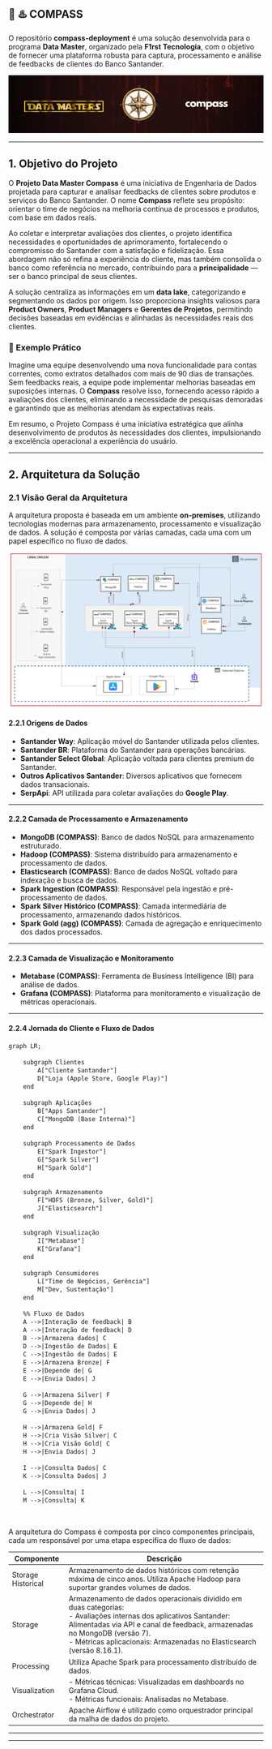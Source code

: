 🧭 ♨️ COMPASS
---

O repositório **compass-deployment** é uma solução desenvolvida para o programa **Data Master**, organizado pela **F1rst Tecnologia**, com o objetivo de fornecer uma plataforma robusta para captura, processamento e análise de feedbacks de clientes do Banco Santander.

![<data-master-compass>](https://github.com/gacarvalho/compass-deployment/blob/main/img/header.png)

---

## 1. Objetivo do Projeto

O **Projeto Data Master Compass** é uma iniciativa de Engenharia de Dados projetada para capturar e analisar feedbacks de clientes sobre produtos e serviços do Banco Santander. O nome **Compass** reflete seu propósito: orientar o time de negócios na melhoria contínua de processos e produtos, com base em dados reais.

Ao coletar e interpretar avaliações dos clientes, o projeto identifica necessidades e oportunidades de aprimoramento, fortalecendo o compromisso do Santander com a satisfação e fidelização. Essa abordagem não só refina a experiência do cliente, mas também consolida o banco como referência no mercado, contribuindo para a **principalidade** — ser o banco principal de seus clientes.

A solução centraliza as informações em um **data lake**, categorizando e segmentando os dados por origem. Isso proporciona insights valiosos para **Product Owners**, **Product Managers** e **Gerentes de Projetos**, permitindo decisões baseadas em evidências e alinhadas às necessidades reais dos clientes.

### 🧭 Exemplo Prático

Imagine uma equipe desenvolvendo uma nova funcionalidade para contas correntes, como extratos detalhados com mais de 90 dias de transações. Sem feedbacks reais, a equipe pode implementar melhorias baseadas em suposições internas. O **Compass** resolve isso, fornecendo acesso rápido a avaliações dos clientes, eliminando a necessidade de pesquisas demoradas e garantindo que as melhorias atendam às expectativas reais.

Em resumo, o Projeto Compass é uma iniciativa estratégica que alinha desenvolvimento de produtos às necessidades dos clientes, impulsionando a excelência operacional a experiência do usuário.

---

## 2. Arquitetura da Solução

### 2.1 Visão Geral da Arquitetura

A arquitetura proposta é baseada em um ambiente **on-premises**, utilizando tecnologias modernas para armazenamento, processamento e visualização de dados. A solução é composta por várias camadas, cada uma com um papel específico no fluxo de dados.

![<arquitetura-data-master-compass>](https://github.com/gacarvalho/compass-deployment/blob/main/img/arquitetura.png)

#### 2.2.1 Origens de Dados

- **Santander Way**: Aplicação móvel do Santander utilizada pelos clientes.
- **Santander BR**: Plataforma do Santander para operações bancárias.
- **Santander Select Global**: Aplicação voltada para clientes premium do Santander.
- **Outros Aplicativos Santander**: Diversos aplicativos que fornecem dados transacionais.
- **SerpApi**: API utilizada para coletar avaliações do **Google Play**.

---

#### 2.2.2 Camada de Processamento e Armazenamento

- **MongoDB (COMPASS)**: Banco de dados NoSQL para armazenamento estruturado.
- **Hadoop (COMPASS)**: Sistema distribuído para armazenamento e processamento de dados.
- **Elasticsearch (COMPASS)**: Banco de dados NoSQL voltado para indexação e busca de dados.
- **Spark Ingestion (COMPASS)**: Responsável pela ingestão e pré-processamento de dados.
- **Spark Silver Histórico (COMPASS)**: Camada intermediária de processamento, armazenando dados históricos.
- **Spark Gold (agg) (COMPASS)**: Camada de agregação e enriquecimento dos dados processados.

---

#### 2.2.3 Camada de Visualização e Monitoramento

- **Metabase (COMPASS)**: Ferramenta de Business Intelligence (BI) para análise de dados.
- **Grafana (COMPASS)**: Plataforma para monitoramento e visualização de métricas operacionais.

---

#### 2.2.4 Jornada do Cliente e Fluxo de Dados

```mermaid
graph LR;
    
    subgraph Clientes
        A["Cliente Santander"] 
        D["Loja (Apple Store, Google Play)"]
    end

    subgraph Aplicações
        B["Apps Santander"]
        C["MongoDB (Base Interna)"]
    end

    subgraph Processamento de Dados
        E["Spark Ingestor"]
        G["Spark Silver"]
        H["Spark Gold"]
    end

    subgraph Armazenamento
        F["HDFS (Bronze, Silver, Gold)"]
        J["Elasticsearch"]
    end

    subgraph Visualização
        I["Metabase"]
        K["Grafana"]
    end

    subgraph Consumidores
        L["Time de Negócios, Gerência"]
        M["Dev, Sustentação"]
    end

    %% Fluxo de Dados
    A -->|Interação de feedback| B
    A -->|Interação de feedback| D
    B -->|Armazena dados| C
    D -->|Ingestão de Dados| E
    C -->|Ingestão de Dados| E
    E -->|Armazena Bronze| F
    E -->|Depende de| G
    E -->|Envia Dados| J

    G -->|Armazena Silver| F
    G -->|Depende de| H
    G -->|Envia Dados| J

    H -->|Armazena Gold| F
    H -->|Cria Visão Silver| C
    H -->|Cria Visão Gold| C
    H -->|Envia Dados| J

    I -->|Consulta Dados| C
    K -->|Consulta Dados| J

    L -->|Consulta| I
    M -->|Consulta| K



```

A arquitetura do Compass é composta por cinco componentes principais, cada um responsável por uma etapa específica do fluxo de dados:

| **Componente**         | **Descrição**                                                                 |
|-------------------------|-------------------------------------------------------------------------------|
| Storage Historical      | Armazenamento de dados históricos com retenção máxima de cinco anos. Utiliza Apache Hadoop para suportar grandes volumes de dados. |
| Storage                 | Armazenamento de dados operacionais dividido em duas categorias: <br> - Avaliações internas dos aplicativos Santander: Alimentadas via API e canal de feedback, armazenadas no MongoDB (versão 7). <br> - Métricas aplicacionais: Armazenadas no Elasticsearch (versão 8.16.1). |
| Processing              | Utiliza Apache Spark para processamento distribuído de dados.                 |
| Visualization           | - Métricas técnicas: Visualizadas em dashboards no Grafana Cloud. <br> - Métricas funcionais: Analisadas no Metabase. |
| Orchestrator            | Apache Airflow é utilizado como orquestrador principal da malha de dados do projeto. |
---



---


